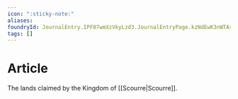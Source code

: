 ```yaml
---
icon: ":sticky-note:"
aliases: 
foundryId: JournalEntry.IPF07wmXzVkyLzd3.JournalEntryPage.kzNdEwK3nWTAsWGH
tags: []
---
```


# Article
The lands claimed by the Kingdom of [[Scourre|Scourre]].